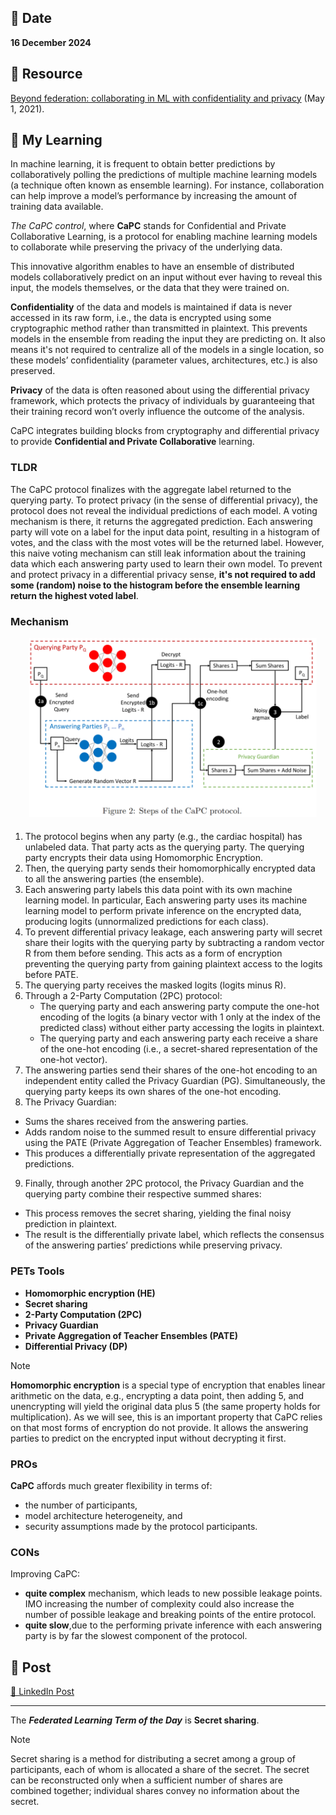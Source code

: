 ## 📅 Date
**16 December 2024**

## 📰 Resource
[Beyond federation: collaborating in ML with confidentiality and privacy](http://www.cleverhans.io/2021/05/01/capc.html) (May 1, 2021).


## 🔖 My Learning

In machine learning, it is frequent to obtain better predictions by collaboratively polling the predictions of multiple machine learning models (a technique often known as ensemble learning). For instance, collaboration can help improve a model’s performance by increasing the amount of training data available.

*The CaPC control*, where **CaPC** stands for Confidential and Private Collaborative Learning, is a protocol for enabling machine learning models to collaborate while preserving the privacy of the underlying data.

This innovative algorithm enables to have an ensemble of distributed models collaboratively predict on an input without ever having to reveal this input, the models themselves, or the data that they were trained on.

**Confidentiality** of the data and models is maintained if data is never accessed in its raw form, i.e., the data is encrypted using some cryptographic method rather than transmitted in plaintext. This prevents models in the ensemble from reading the input they are predicting on. It also means it's not required to centralize all of the models in a single location, so these models’ confidentiality (parameter values, architectures, etc.) is also preserved.

**Privacy** of the data is often reasoned about using the differential privacy framework, which protects the privacy of individuals by guaranteeing that their training record won’t overly influence the outcome of the analysis. 

CaPC integrates building blocks from cryptography and differential privacy to provide **Confidential and Private Collaborative** learning.

### TLDR
The CaPC protocol finalizes with the aggregate label returned to the querying party. To protect privacy (in the sense of differential privacy), the protocol does not reveal the individual predictions of each model. A voting mechanism is there, it returns the aggregated prediction. Each answering party will vote on a label for the input data point, resulting in a histogram of votes, and the class with the most votes will be the returned label. However, this naive voting mechanism can still leak information about the training data which each answering party used to learn their own model. To prevent and protect privacy in a differential privacy sense, **it's not required to add some (random) noise to the histogram before the ensemble learning return the highest voted label**.

### Mechanism
![CaPC](../images/CaPC_protocol.png)
1. The protocol begins when any party (e.g., the cardiac hospital) has unlabeled data. That party acts as the querying party. The querying party encrypts their data using Homomorphic Encryption. 
2. Then, the querying party sends their homomorphically encrypted data to all the answering parties (the ensemble).
3. Each answering party labels this data point with its own machine learning model. 
In particular, Each answering party uses its machine learning model to perform private inference on the encrypted data, producing logits (unnormalized predictions for each class).
4. To prevent differential privacy leakage, each answering party will secret share their logits with the querying party by subtracting a random vector R from them before sending. This acts as a form of encryption preventing the querying party from gaining plaintext access to the logits before PATE.
5. The querying party receives the masked logits (logits minus R).
6. Through a 2-Party Computation (2PC) protocol:
   - The querying party and each answering party compute the one-hot encoding of the logits (a binary vector with 1 only at the index of the predicted class) without either party accessing the logits in plaintext.
   - The querying party and each answering party each receive a share of the one-hot encoding (i.e., a secret-shared representation of the one-hot vector).
7. The answering parties send their shares of the one-hot encoding to an independent entity called the Privacy Guardian (PG). Simultaneously, the querying party keeps its own shares of the one-hot encoding.
8. The Privacy Guardian:
- Sums the shares received from the answering parties.
- Adds random noise to the summed result to ensure differential privacy using the PATE (Private Aggregation of Teacher Ensembles) framework.
- This produces a differentially private representation of the aggregated predictions.
9. Finally, through another 2PC protocol, the Privacy Guardian and the querying party combine their respective summed shares:
- This process removes the secret sharing, yielding the final noisy prediction in plaintext.
- The result is the differentially private label, which reflects the consensus of the answering parties’ predictions while preserving privacy.

### PETs Tools
- **Homomorphic encryption (HE)**
- **Secret sharing**
- **2-Party Computation (2PC)**
- **Privacy Guardian**
- **Private Aggregation of Teacher Ensembles (PATE)**
- **Differential Privacy (DP)**

> [!NOTE]
> **Homomorphic encryption** is a special type of encryption that enables linear arithmetic on the data, e.g., encrypting a data point, then adding 5, and unencrypting will yield the original data plus 5 (the same property holds for multiplication). As we will see, this is an important property that CaPC relies on that most forms of encryption do not provide. It allows the answering parties to predict on the encrypted input without decrypting it first.

### PROs
**CaPC** affords much greater flexibility in terms of:
- the number of participants, 
- model architecture heterogeneity, and 
- security assumptions made by the protocol participants. 

### CONs
Improving CaPC:
- **quite complex** mechanism, which leads to new possible leakage points. IMO increasing the number of complexity could also increase the number of possible leakage and breaking points of the entire protocol.
- **quite slow**,due to the performing private inference with each answering party is by far the slowest component of the protocol.

## 📮 Post 

[📘 LinkedIn Post]()

------
The _**Federated Learning Term of the Day**_ is **Secret sharing**.
> [!NOTE]
> Secret sharing is a method for distributing a secret among a group of participants, each of whom is allocated a share of the secret. The secret can be reconstructed only when a sufficient number of shares are combined together; individual shares convey no information about the secret.